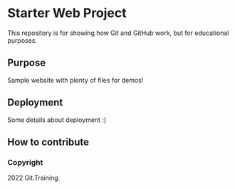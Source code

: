 # Starter Web Project

This repository is for showing how Git and GitHub work, but for educational purposes.

## Purpose

Sample website with plenty of files for demos!

## Deployment

Some details about deployment :)

## How to contribute

### Copyright

2022 Git.Training.
